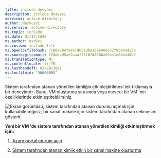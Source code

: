 ```yaml
---
title: include dosyası
description: include dosyası
services: active-directory
author: MarkusVi
ms.service: active-directory
ms.topic: include
ms.date: 01/14/2020
ms.author: markvi
ms.custom: include file
ms.openlocfilehash: 7100a28479e6c9b5e36a36e6400622793e4cd13b
ms.sourcegitcommit: f28ebb95ae9aaaff3f87d8388a09b41e0b3445b5
ms.translationtype: MT
ms.contentlocale: tr-TR
ms.lasthandoff: 03/29/2021
ms.locfileid: "96006993"
---
```

Sistem tarafından atanan yönetilen kimliğin etkinleştirilmesi tek tıklamayla bir deneyimdir. Bunu, VM oluşturma sırasında veya mevcut bir VM 'nin özelliklerinde etkinleştirebilirsiniz.

![Ekran görüntüsü, sistem tarafından atanan durumu açmak için kullanabileceğiniz, bir sanal makine için sistem tarafından atanan sekmesini gösterir.](./media/active-directory-msi-tut-enable/identity.png)


**Yeni bir VM 'de sistem tarafından atanan yönetilen kimliği etkinleştirmek için:** 

1. [Azure portal oturum açın](https://portal.azure.com)

2. [Sistem tarafından atanan kimlik etkin bir sanal makine oluşturma](../articles/active-directory/managed-identities-azure-resources/qs-configure-portal-windows-vm.md#system-assigned-managed-identity)